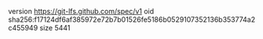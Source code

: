 version https://git-lfs.github.com/spec/v1
oid sha256:f17124df6af385972e72b7b01526fe5186b0529107352136b353774a2c455949
size 5441
